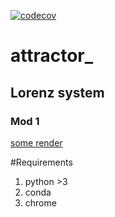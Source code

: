 [![codecov](https://codecov.io/gh/gdlfr/attractor_/branch/master/graph/badge.svg?token=qFqybKtF9S)](https://codecov.io/gh/gdlfr/attractor_)

# attractor_
## Lorenz system
### Mod 1

[some render](https://images-wixmp-ed30a86b8c4ca887773594c2.wixmp.com/f/622c24b2-045a-4fec-9d00-6472e8943b4d/d67ypo0-c9b71678-c7fc-44f0-9c40-bf582ddaded4.jpg/v1/fill/w_1024,h_1449,q_75,strp/strange_attractors___the_lorenz_mod_1_attractor_by_chaoticatmospheres_d67ypo0-fullview.jpg)

#Requirements

1. python >3
2. conda
3. chrome
